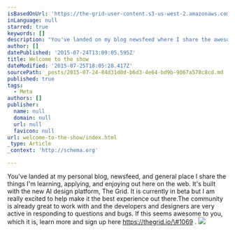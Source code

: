 ```yaml
---
isBasedOnUrl: 'https://the-grid-user-content.s3-us-west-2.amazonaws.com/314683f0-fa65-4e53-aac2-662259e4e543.jpg'
inLanguage: null
starred: true
keywords: []
description: "You've landed on my blog newsfeed where I share the awesome things I learn and develop on the web. Come experience it with me."
author: []
datePublished: '2015-07-24T13:09:05.595Z'
title: Welcome to the show
dateModified: '2015-07-25T18:05:28.417Z'
sourcePath: _posts/2015-07-24-84d31d0d-b6d3-4e64-bd9b-9067a578c8cd.md
published: true
tags:
  - Meta
authors: []
publisher:
  name: null
  domain: null
  url: null
  favicon: null
url: welcome-to-the-show/index.html
_type: Article
_context: 'http://schema.org'

---
```

You've landed at my personal blog, newsfeed, and general place I share the things I'm learning, applying, and enjoying out here on the web. It's built with the new AI design platform, The Grid. It is currently in beta but I am really excited to help make it the best experience out there.The community is already great to work with and the developers and designers are very active in responding to questions and bugs. If this seems awesome to you, which it is, learn more and sign up here https://thegrid.io/\#1069 . ![](https://the-grid-user-content.s3-us-west-2.amazonaws.com/314683f0-fa65-4e53-aac2-662259e4e543.jpg)